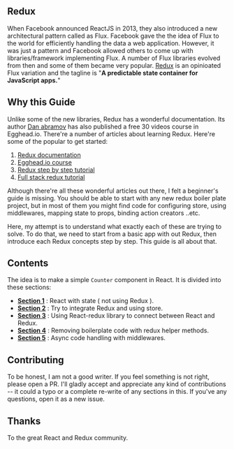 Redux
-------

When Facebook announced ReactJS in 2013, they also introduced a new architectural pattern called as Flux. Facebook gave the the idea of Flux to the world for efficiently handling the data a web application. However, it was just a pattern and Facebook allowed others to come up with libraries/framework implementing Flux. A number of Flux libraries evolved from then and some of them became very popular. [Redux](http://redux.js.org/) is an opinioated Flux variation and the tagline is "**A predictable state container for JavaScript apps.**"

Why this Guide
---------------

Unlike some of the new libraries, Redux has a wonderful documentation. Its author [Dan abramov](https://twitter.com/dan_abramov) has also published a free 30 videos course in Egghead.io. There're a number of articles about learning Redux. Here're some of the popular to get started:

1. [Redux documentation](http://redux.js.org/)
2. [Egghead.io course](https://egghead.io/series/getting-started-with-redux)
3. [Redux step by step tutorial](https://github.com/happypoulp/redux-tutorial)
4. [Full stack redux tutorial](http://teropa.info/blog/2015/09/10/full-stack-redux-tutorial.html)

Although there're all these wonderful articles out there, I felt a beginner's guide is missing. You should be able to start with any new redux boiler plate project, but in most of them you might find code for configuring store, using middlewares, mapping state to props, binding action creators ..etc.

Here, my attempt is to understand what exactly each of these are trying to solve. To do that, we need to start from a basic app with out Redux, then introduce each Redux concepts step by step. This guide is all about that.

Contents
---------

The idea is to make a simple `Counter` component in React. It is divided into these sections:

- **[Section 1](https://github.com/shidhincr/redux-learning/blob/master/section_01.md)** : React with state ( not using Redux ).
- **[Section 2](https://github.com/shidhincr/redux-learning/blob/master/section_02.md)** : Try to integrate Redux and using store.
- **[Section 3](https://github.com/shidhincr/redux-learning/blob/master/section_03.md)** : Using React-redux library to connect between React and Redux.
- **[Section 4](https://github.com/shidhincr/redux-learning/blob/master/section_04.md)** : Removing boilerplate code with redux helper methods.
- **[Section 5](https://github.com/shidhincr/redux-learning/blob/master/section_05.md)** : Async code handling with middlewares.

Contributing
-------------
To be honest, I am not a good writer. If you feel something is not right, please open a PR. I'll gladly accept and appreciate any kind of contributions -- it could a typo or a complete re-write of any sections in this. If you've any questions, open it as a new issue.

Thanks
-------
To the great React and Redux community.
